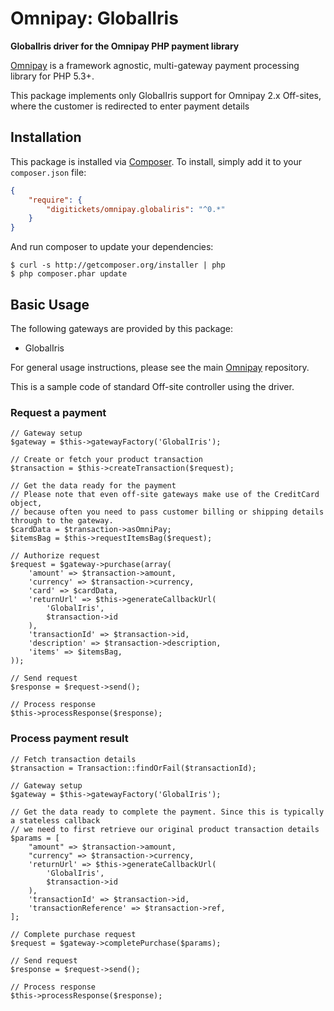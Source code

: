 # Omnipay: GlobalIris

**GlobalIris driver for the Omnipay PHP payment library**

[Omnipay](https://github.com/thephpleague/omnipay) is a framework agnostic, multi-gateway payment
processing library for PHP 5.3+.

This package implements only GlobalIris support for Omnipay 2.x Off-sites, where the customer is redirected to enter payment details

## Installation

This package is installed via [Composer](http://getcomposer.org/). To install, simply add it
to your `composer.json` file:

```json
{
    "require": {
        "digitickets/omnipay.globaliris": "^0.*"
    }
}
```

And run composer to update your dependencies:

    $ curl -s http://getcomposer.org/installer | php
    $ php composer.phar update

## Basic Usage

The following gateways are provided by this package:

* GlobalIris

For general usage instructions, please see the main [Omnipay](https://github.com/thephpleague/omnipay)
repository.

This is a sample code of standard Off-site controller using the driver.

### Request a payment
```
// Gateway setup
$gateway = $this->gatewayFactory('GlobalIris');

// Create or fetch your product transaction
$transaction = $this->createTransaction($request);

// Get the data ready for the payment
// Please note that even off-site gateways make use of the CreditCard object,
// because often you need to pass customer billing or shipping details through to the gateway.
$cardData = $transaction->asOmniPay;
$itemsBag = $this->requestItemsBag($request);

// Authorize request
$request = $gateway->purchase(array(
    'amount' => $transaction->amount,
    'currency' => $transaction->currency,
    'card' => $cardData,
    'returnUrl' => $this->generateCallbackUrl(
        'GlobalIris',
        $transaction->id
    ),
    'transactionId' => $transaction->id,
    'description' => $transaction->description,
    'items' => $itemsBag,
));

// Send request
$response = $request->send();

// Process response
$this->processResponse($response);
```

### Process payment result
```
// Fetch transaction details
$transaction = Transaction::findOrFail($transactionId);

// Gateway setup
$gateway = $this->gatewayFactory('GlobalIris');

// Get the data ready to complete the payment. Since this is typically a stateless callback
// we need to first retrieve our original product transaction details
$params = [
    "amount" => $transaction->amount,
    "currency" => $transaction->currency,
    'returnUrl' => $this->generateCallbackUrl(
        'GlobalIris',
        $transaction->id
    ),
    'transactionId' => $transaction->id,
    'transactionReference' => $transaction->ref,
];

// Complete purchase request
$request = $gateway->completePurchase($params);

// Send request
$response = $request->send();

// Process response
$this->processResponse($response);
```
